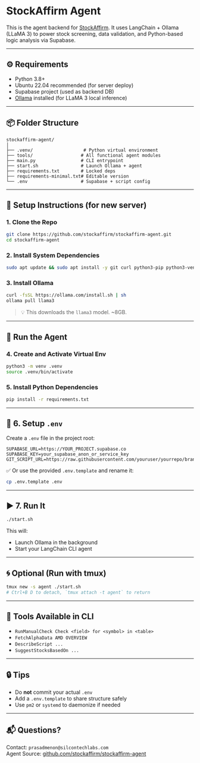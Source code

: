 # StockAffirm Agent

This is the agent backend for [StockAffirm](https://stockaffirm.com). It uses LangChain + Ollama (LLaMA 3) to power stock screening, data validation, and Python-based logic analysis via Supabase.

---

## ⚙️ Requirements

- Python 3.8+
- Ubuntu 22.04 recommended (for server deploy)
- Supabase project (used as backend DB)
- [Ollama](https://ollama.com) installed (for LLaMA 3 local inference)

---

## 📦 Folder Structure

```
stockaffirm-agent/
│
├── .venv/                   # Python virtual environment
├── tools/                  # All functional agent modules
├── main.py                 # CLI entrypoint
├── start.sh                # Launch Ollama + agent
├── requirements.txt        # Locked deps
├── requirements-minimal.txt# Editable version
└── .env                    # Supabase + script config
```

---

## 🚀 Setup Instructions (for new server)

### 1. Clone the Repo

```bash
git clone https://github.com/stockaffirm/stockaffirm-agent.git
cd stockaffirm-agent
```

### 2. Install System Dependencies

```bash
sudo apt update && sudo apt install -y git curl python3-pip python3-venv
```

### 3. Install Ollama

```bash
curl -fsSL https://ollama.com/install.sh | sh
ollama pull llama3
```

> 💡 This downloads the `llama3` model. ~8GB.

---

## 🧠 Run the Agent

### 4. Create and Activate Virtual Env

```bash
python3 -m venv .venv
source .venv/bin/activate
```

### 5. Install Python Dependencies

```bash
pip install -r requirements.txt
```

---

## 🔐 6. Setup `.env`

Create a `.env` file in the project root:

```
SUPABASE_URL=https://YOUR_PROJECT.supabase.co
SUPABASE_KEY=your_supabase_anon_or_service_key
GIT_SCRIPT_URL=https://raw.githubusercontent.com/youruser/yourrepo/branch/path/to/script.py
```

✅ Or use the provided `.env.template` and rename it:
```bash
cp .env.template .env
```

---

## ▶️ 7. Run It

```bash
./start.sh
```

This will:
- Launch Ollama in the background
- Start your LangChain CLI agent

---

## 🌀 Optional (Run with tmux)

```bash
tmux new -s agent ./start.sh
# Ctrl+B D to detach, `tmux attach -t agent` to return
```

---

## 🧠 Tools Available in CLI

- `RunManualCheck Check <field> for <symbol> in <table>`
- `FetchAlphaData AMD OVERVIEW`
- `DescribeScript ...`
- `SuggestStocksBasedOn ...`

---

## 🔒 Tips

- Do **not** commit your actual `.env`
- Add a `.env.template` to share structure safely
- Use `pm2` or `systemd` to daemonize if needed

---

## 📬 Questions?

Contact: `prasadmenon@silcontechlabs.com`  
Agent Source: [github.com/stockaffirm/stockaffirm-agent](https://github.com/stockaffirm/stockaffirm-agent)
